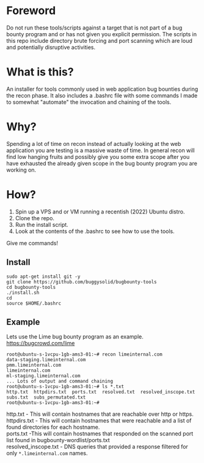 # Foreword

Do not run these tools/scripts against a target that is not part of a bug bounty program and or has not given you explicit permission. The scripts in this repo include directory brute forcing and port scanning which are loud and potentially disruptive activities.

# What is this?
An installer for tools commonly used in web application bug bounties during the recon phase. It also includes a .bashrc file with some commands I made to somewhat "automate" the invocation and chaining of the tools.

# Why?
Spending a lot of time on recon instead of actually looking at the web application you are testing is a massive waste of time. In general recon will find low hanging fruits and possibly give you some extra scope after you have exhausted the already given scope in the bug bounty program you are working on.

# How?

1. Spin up a VPS and or VM running a recentish (2022) Ubuntu distro.
2. Clone the repo.
3. Run the install script.
4. Look at the contents of the .bashrc to see how to use the tools.

Give me commands!

## Install

```
sudo apt-get install git -y
git clone https://github.com/buggysolid/bugbounty-tools
cd bugbounty-tools
./install.sh
cd
source $HOME/.bashrc
```
## Example

Lets use the Lime bug bounty program as an example. https://bugcrowd.com/lime

```
root@ubuntu-s-1vcpu-1gb-ams3-01:~# recon limeinternal.com
data-staging.limeinternal.com
pmm.limeinternal.com
limeinternal.com
ml-staging.limeinternal.com
... Lots of output and command chaining
root@ubuntu-s-1vcpu-1gb-ams3-01:~# ls *.txt
http.txt  httpdirs.txt  ports.txt  resolved.txt  resolved_inscope.txt  subs.txt  subs_permutated.txt
root@ubuntu-s-1vcpu-1gb-ams3-01:~#
```

http.txt - This will contain hostnames that are reachable over http or https. </br>
httpdirs.txt - This will contain hostnames that were reachable and a list of found directories for each hostname. </br>
ports.txt -This will contain hostnames that responded on the scanned port list found in bugbounty-wordlist/ports.txt </br>
resolved_inscope.txt - DNS queries that provided a response filtered for only ```*.limeinternal.com``` names. 


